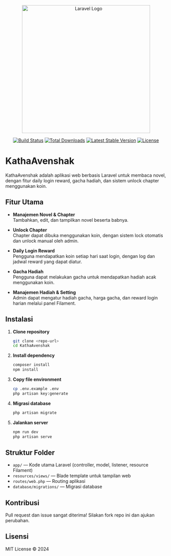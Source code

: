 <p align="center"><a href="https://laravel.com" target="_blank"><img src="https://raw.githubusercontent.com/laravel/art/master/logo-lockup/5%20SVG/2%20CMYK/1%20Full%20Color/laravel-logolockup-cmyk-red.svg" width="400" alt="Laravel Logo"></a></p>

<p align="center">
<a href="https://github.com/laravel/framework/actions"><img src="https://github.com/laravel/framework/workflows/tests/badge.svg" alt="Build Status"></a>
<a href="https://packagist.org/packages/laravel/framework"><img src="https://img.shields.io/packagist/dt/laravel/framework" alt="Total Downloads"></a>
<a href="https://packagist.org/packages/laravel/framework"><img src="https://img.shields.io/packagist/v/laravel/framework" alt="Latest Stable Version"></a>
<a href="https://packagist.org/packages/laravel/framework"><img src="https://img.shields.io/packagist/l/laravel/framework" alt="License"></a>
</p>

# KathaAvenshak

KathaAvenshak adalah aplikasi web berbasis Laravel untuk membaca novel, dengan fitur daily login reward, gacha hadiah, dan sistem unlock chapter menggunakan koin.

## Fitur Utama

- **Manajemen Novel & Chapter**  
  Tambahkan, edit, dan tampilkan novel beserta babnya.

- **Unlock Chapter**  
  Chapter dapat dibuka menggunakan koin, dengan sistem lock otomatis dan unlock manual oleh admin.

- **Daily Login Reward**  
  Pengguna mendapatkan koin setiap hari saat login, dengan log dan jadwal reward yang dapat diatur.

- **Gacha Hadiah**  
  Pengguna dapat melakukan gacha untuk mendapatkan hadiah acak menggunakan koin.

- **Manajemen Hadiah & Setting**  
  Admin dapat mengatur hadiah gacha, harga gacha, dan reward login harian melalui panel Filament.

## Instalasi

1. **Clone repository**
    ```sh
    git clone <repo-url>
    cd KathaAvenshak
    ```

2. **Install dependency**
    ```sh
    composer install
    npm install
    ```

3. **Copy file environment**
    ```sh
    cp .env.example .env
    php artisan key:generate
    ```

4. **Migrasi database**
    ```sh
    php artisan migrate
    ```

5. **Jalankan server**
    ```sh
    npm run dev
    php artisan serve
    ```

## Struktur Folder

- `app/` — Kode utama Laravel (controller, model, listener, resource Filament)
- `resources/views/` — Blade template untuk tampilan web
- `routes/web.php` — Routing aplikasi
- `database/migrations/` — Migrasi database

## Kontribusi

Pull request dan issue sangat diterima! Silakan fork repo ini dan ajukan perubahan.

## Lisensi

MIT License © 2024
